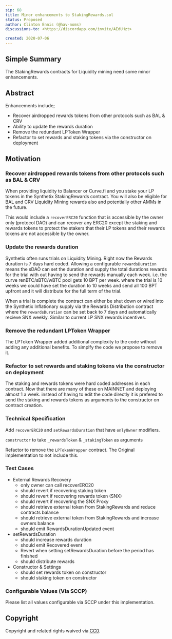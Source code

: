 ```yaml
---
sip: 68
title: Minor enhancements to StakingRewards.sol
status: Proposed
author: Clinton Ennis (@hav-noms)
discussions-to: <https://discordapp.com/invite/AEdUHzt>

created: 2020-07-06
---
```


<!--You can leave these HTML comments in your merged SIP and delete the visible duplicate text guides, they will not appear and may be helpful to refer to if you edit it again. This is the suggested template for new SIPs. Note that an SIP number will be assigned by an editor. When opening a pull request to submit your SIP, please use an abbreviated title in the filename, `sip-draft_title_abbrev.md`. The title should be 44 characters or less.-->

## Simple Summary

<!--"If you can't explain it simply, you don't understand it well enough." Simply describe the outcome the proposed changes intends to achieve. This should be non-technical and accessible to a casual community member.-->

The StakingRewards contracts for Liquidity mining need some minor enhancements.

## Abstract

<!--A short (~200 word) description of the proposed change, the abstract should clearly describe the proposed change. This is what *will* be done if the SIP is implemented, not *why* it should be done or *how* it will be done. If the SIP proposes deploying a new contract, write, "we propose to deploy a new contract that will do x".-->

Enhancements include;

- Recover airdropped rewards tokens from other protocols such as BAL & CRV
- Ability to update the rewards duration
- Remove the redundant LPToken Wrapper
- Refactor to set rewards and staking tokens via the constructor on deployment

## Motivation

<!--This is the problem statement. This is the *why* of the SIP. It should clearly explain *why* the current state of the protocol is inadequate.  It is critical that you explain *why* the change is needed, if the SIP proposes changing how something is calculated, you must address *why* the current calculation is innaccurate or wrong. This is not the place to describe how the SIP will address the issue!-->

### Recover airdropped rewards tokens from other protocols such as BAL & CRV

When providing liquidity to Balancer or Curve.fi and you stake your LP tokens in the Synthetix StakingRewards contract. You will also be eligible for BAL and CRV Liquidity Mining rewards also and potentially other AMMs in the future.

This would include a `recoverERC20` function that is accessible by the owner only (protocol DAO) and can recover any ERC20 except the staking and rewards tokens to protect the stakers that their LP tokens and their rewards tokens are not accessible by the owner.

### Update the rewards duration

Synthetix often runs trials on Liquidity Mining. Right now the Rewards duration is 7 days hard coded. Allowing a configurable `rewardsDuration` means the sDAO can set the duration and supply the total durations rewards for the trial with out having to send the rewards manually each week. i.e. the curve renBTC/sBTC/wBTC pool gets 10 BPT per week. where the trial is 10 weeks we could have set the duration to 10 weeks and send all 100 BPT upfront and it will distribute for the full term of the trial.

When a trial is complete the contract can either be shut down or wired into the Synthetix Inflationary supply via the Rewards Distribution contract where the `rewardsDuration` can be set back to 7 days and automatically recieve SNX weekly. Similar to current LP SNX rewards incentives.

### Remove the redundant LPToken Wrapper

The LPToken Wrapper added additional complexity to the code without adding any additional benefits. To simplfy the code we propose to remove it.


### Refactor to set rewards and staking tokens via the constructor on deployment

The staking and rewards tokens were hard coded addresses in each contract. Now that there are many of these on MAINNET and deploying almost 1 a week. instead of having to edit the code directly it is prefered to send the staking and rewards tokens as arguments to the constructor on contract creation.


### Technical Specification

<!--The technical specification should outline the public API of the changes proposed. That is, changes to any of the interfaces Synthetix currently exposes or the creations of new ones.-->

Add  `recoverERC20` and `setRewardsDuration` that have `onlyOwner` modifiers.

`constructor` to take `_rewardsToken` & `_stakingToken` as arguments

Refactor to remove the `LPTokenWrapper` contract. The Original implementation to not include this.


### Test Cases

<!--Test cases for an implementation are mandatory for SIPs but can be included with the implementation..-->

- External Rewards Recovery
  - only owner can call recoverERC20
  - should revert if recovering staking token
  - should revert if recovering rewards token (SNX)
  - should revert if recovering the SNX Proxy
  - should retrieve external token from StakingRewards and reduce contracts balance
  - should retrieve external token from StakingRewards and increase owners balance
  - should emit RewardsDurationUpdated event
- setRewardsDuration
  - should increase rewards duration
  - should emit Recovered event
  - Revert when setting setRewardsDuration before the period has finished
  - should distribute rewards
- Constructor & Settings
  - should set rewards token on constructor
  - should staking token on constructor


### Configurable Values (Via SCCP)

<!--Please list all values configurable via SCCP under this implementation.-->

Please list all values configurable via SCCP under this implementation.

## Copyright

Copyright and related rights waived via [CC0](https://creativecommons.org/publicdomain/zero/1.0/).
